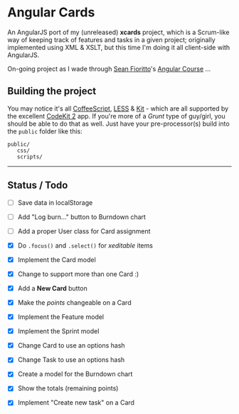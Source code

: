 # Angular Cards

An AngularJS port of my (unreleased) **xcards** project, which is a Scrum-like way of keeping track of
features and tasks in a given project; originally implemented using XML & XSLT, but this time I'm doing it all
client-side with AngularJS. 

On-going project as I wade through [Sean Fioritto][SF]'s [Angular Course][NGC] ...

## Building the project

You may notice it's all [CoffeeScript][CS], [LESS][LESS] & [Kit][KIT] - which are all supported by the excellent [CodeKit 2][CK] app. If you're more of a *Grunt* type of guy/girl, you should be able to do that as well. Just have your pre-processor(s) build into the `public` folder like this:

```
public/
   css/
   scripts/
```

* * *

## Status / Todo

- [ ] Save data in localStorage
- [ ] Add "Log burn..." button to Burndown chart
- [ ] Add a proper User class for Card assignment
- [x] Do `.focus()` and `.select()` for *xeditable* items
- [x] Implement the Card model
- [x] Change to support more than one Card :)
- [x] Add a **New Card** button
- [x] Make the *points* changeable on a Card
- [x] Implement the Feature model
- [x] Implement the Sprint model
- [x] Change Card to use an options hash
- [x] Change Task to use an options hash
- [x] Create a model for the Burndown chart
- [x] Show the totals (remaining points)
- [x] Implement "Create new task" on a Card



[LESS]: http://lesscss.org
  [CS]: http://coffeescript.org
 [KIT]: http://incident57.com/codekit/help.html#kit
  [CK]: http://incident57.com/codekit/
  [SF]: https://twitter.com/sfioritto
 [NGC]: http://training.planningforaliens.com/angular/